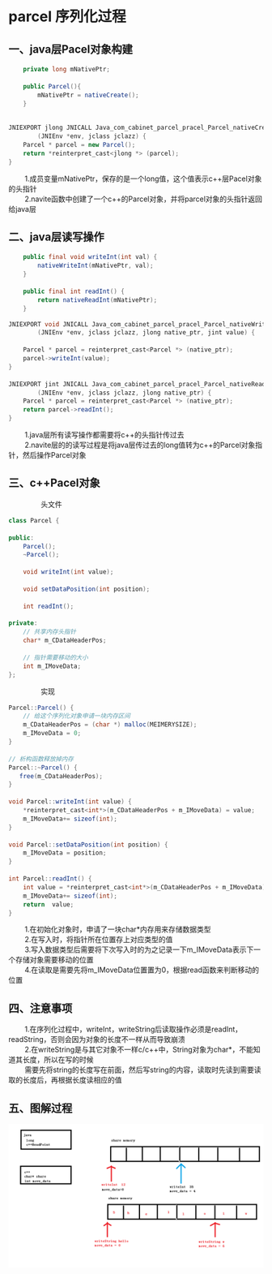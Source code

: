 # parcel 序列化过程

## **一、java层Pacel对象构建**
```java
    private long mNativePtr;

    public Parcel(){
        mNativePtr = nativeCreate();
    }

```
```java

JNIEXPORT jlong JNICALL Java_com_cabinet_parcel_pracel_Parcel_nativeCreate
        (JNIEnv *env, jclass jclazz) {
    Parcel * parcel = new Parcel();
    return *reinterpret_cast<jlong *> (parcel);
}

```
&nbsp;　　1.成员变量mNativePtr，保存的是一个long值，这个值表示c++层Pacel对象的头指针  
&nbsp;　　2.navite函数中创建了一个c++的Parcel对象，并将parcel对象的头指针返回给java层

## **二、java层读写操作**
```java
    public final void writeInt(int val) {
        nativeWriteInt(mNativePtr, val);
    }
    
    public final int readInt() {
        return nativeReadInt(mNativePtr);
    }
```

```java
JNIEXPORT void JNICALL Java_com_cabinet_parcel_pracel_Parcel_nativeWriteInt
        (JNIEnv *env, jclass jclazz, jlong native_ptr, jint value) {

    Parcel * parcel = reinterpret_cast<Parcel *> (native_ptr);
    parcel->writeInt(value);
}

JNIEXPORT jint JNICALL Java_com_cabinet_parcel_pracel_Parcel_nativeReadInt
        (JNIEnv *env, jclass jclazz, jlong native_ptr) {
    Parcel * parcel = reinterpret_cast<Parcel *> (native_ptr);
    return parcel->readInt();
}
```
&nbsp;　　1.java层所有读写操作都需要将c++的头指针传过去     
&nbsp;　　2.navite层的的读写过程是将java层传过去的long值转为c++的Parcel对象指针，然后操作Parcel对象



## **三、c++Pacel对象**
&nbsp;　　&nbsp;　　头文件
```java
class Parcel {

public:
    Parcel();
    ~Parcel();

    void writeInt(int value);

    void setDataPosition(int position);

    int readInt();

private:
    // 共享内存头指针
    char* m_CDataHeaderPos;

    // 指针需要移动的大小
    int m_IMoveData;
};
```
&nbsp;　　&nbsp;　　实现
```java
Parcel::Parcel() {
    // 给这个序列化对象申请一块内存区间
    m_CDataHeaderPos = (char *) malloc(MEIMERYSIZE);
    m_IMoveData = 0;
}

// 析构函数释放掉内存
Parcel::~Parcel() {
   free(m_CDataHeaderPos);
}

void Parcel::writeInt(int value) {
    *reinterpret_cast<int*>(m_CDataHeaderPos + m_IMoveData) = value;
    m_IMoveData+= sizeof(int);
}

void Parcel::setDataPosition(int position) {
    m_IMoveData = position;
}

int Parcel::readInt() {
    int value = *reinterpret_cast<int*>(m_CDataHeaderPos + m_IMoveData);
    m_IMoveData+= sizeof(int);
    return  value;
}
```
&nbsp;　　1.在初始化对象时，申请了一块char*内存用来存储数据类型  
&nbsp;　　2.在写入时，将指针所在位置存上对应类型的值   
&nbsp;　　3.写入数据类型后需要将下次写入时的为之记录一下m_IMoveData表示下一个存储对象需要移动的位置  
&nbsp;　　4.在读取是需要先将m_IMoveData位置置为0，根据read函数来判断移动的位置   

## **四、注意事项**
&nbsp;　　1.在序列化过程中，writeInt，writeString后读取操作必须是readInt，readString，否则会因为对象的长度不一样从而导致崩溃  
&nbsp;　　2.在writeString是与其它对象不一样c/c++中，String对象为char*，不能知道其长度，所以在写的时候   
&nbsp;　　需要先将string的长度写在前面，然后写string的内容，读取时先读到需要读取的长度后，再根据长度读相应的值  
## **五、图解过程**
![  ](https://github.com/TF27674569/Parcel/blob/master/c%2B%2Bparcel.bmp)  